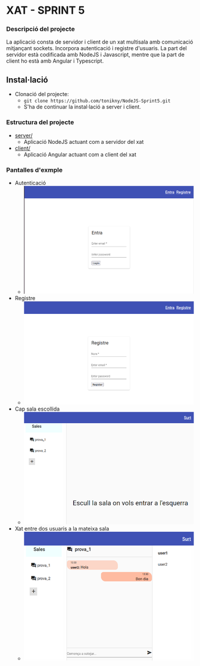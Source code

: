 
# XAT - SPRINT 5

### Descripció del projecte

La aplicació consta de servidor i client de un xat multisala amb comunicació mitjançant sockets. Incorpora autenticació i registre d'usuaris.
La part del servidor està codificada amb NodeJS i Javascript, mentre que la part de client ho està amb Angular i Typescript.

## Instal·lació
- Clonació del projecte:
  - `git clone https://github.com/tonikny/NodeJS-Sprint5.git`
  - S'ha de continuar la instal·lació a server i client.
  
### Estructura del projecte

* [server/](server/README.md)
  * Aplicació NodeJS actuant com a servidor del xat
* [client/](client/README.md)
  * Aplicació Angular actuant com a client del xat

### Pantalles d'exmple

* Autenticació
  * ![](imatges/login.png)
* Registre
  * ![](imatges/registre.png)
* Cap sala escollida
  * ![](imatges/no_sala.png)
* Xat entre dos usuaris a la mateixa sala
  * ![](imatges/xat.png)


